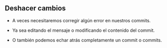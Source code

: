 ## Deshacer cambios

* A veces necesitaremos corregir algún error en nuestros commits.

* Ya sea editando el mensaje o modificando el contenido del commit.

* O también podemos echar atrás completamente un commit o commits.
